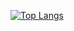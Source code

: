 <!-- ![Ryan's GitHub stats](https://github-readme-stats.vercel.app/api?username=SisoroT&show_icons=true&theme=transparent) -->
[![Top Langs](https://github-readme-stats.vercel.app/api/top-langs/?username=SisoroT&hide=jupyter-notebook,html)](https://github.com/anuraghazra/github-readme-stats)
